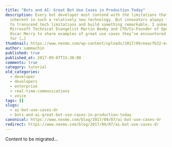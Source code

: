 ```yaml
---
title: "Bots and AI: Great Bot Use Cases in Production Today"
description: Every bot developer must contend with the limitations that are
  inherent in such a relatively new technology. But innovators always find a way
  to transcend tech limitations and build something remarkable. I asked
  Microsoft Technical Evangelist Martin Beeby and CTO/Co-Founder of Opearlo
  Oscar Merry to share examples of great use cases they’ve encountered or built
  for […]
thumbnail: https://www.nexmo.com/wp-content/uploads/2017/09/eeacfb32-ea8a-420f-b719-e97e052098df_Bots-Clip3_800x300.jpg
author: sammachin
published: true
published_at: 2017-09-07T15:30:00
comments: true
category: tutorial
old_categories:
  - developer
  - developers
  - enterprise
  - real-time-communications
  - voice
tags: []
slugs:
  - ai-bot-use-cases-dr
  - bots-and-ai-great-bot-use-cases-in-production-today
canonical: https://www.nexmo.com/blog/2017/09/07/ai-bot-use-cases-dr
redirect: https://www.nexmo.com/blog/2017/09/07/ai-bot-use-cases-dr
---
```

Content to be migrated...